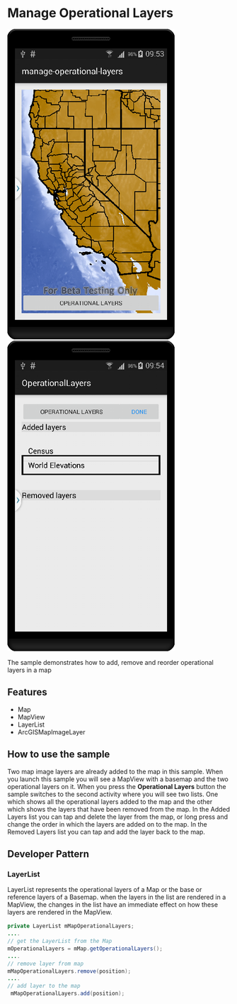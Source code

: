 # Manage Operational Layers

![](manage-operational-layers_1.png)
![](manage-operational-layers_3.png)

The sample demonstrates how to add, remove and reorder operational layers in a map

## Features
* Map
* MapView
* LayerList
* ArcGISMapImageLayer
 
## How to use the sample
Two map image layers are already added to the map in this sample. When you launch this sample you will see a MapView with a basemap and the two operational layers on it. When you press the **Operational Layers** button the sample switches to the second activity where you will see two lists. One which shows all the operational layers added to the map and the other which shows the layers that have been removed from the map. In the Added Layers list you can tap and delete the layer from the map, or long press and change the order in which the layers are added on to the map. In the Removed Layers list you can tap and add the layer back to the map. 

## Developer Pattern
### LayerList
LayerList represents the operational layers of a Map or the base or reference layers of a Basemap. when the layers in the list are rendered in a MapView, the changes in the list have an immediate effect on how these layers are rendered in the MapView.

```java
private LayerList mMapOperationalLayers;
....
// get the LayerList from the Map
mOperationalLayers = mMap.getOperationalLayers();
....
// remove layer from map
mMapOperationalLayers.remove(position);
....
// add layer to the map
 mMapOperationalLayers.add(position);
```
